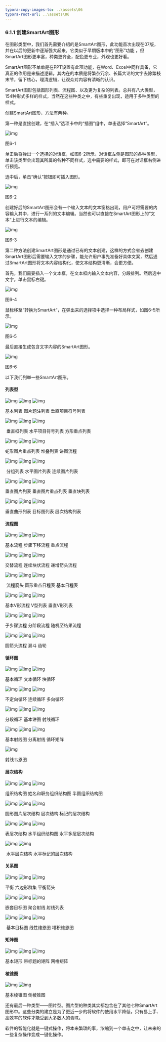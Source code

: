 ```yaml
---
typora-copy-images-to: ..\assets\06
typora-root-url: ..\assets\06
---
```


### 6.1.1  创建SmartArt图形

在图形类型中，我们首先需要介绍的是SmartArt图形，此功能首次出现在07版，并在以后的更新中逐渐强大起来，它类似于早期版本中的“图形”功能 ，但SmartArt图形更丰富，种类更齐全，配色更专业，外观也更好看。

SmartArt图形不单单是在PPT设置有此项功能，在Word、Excel中同样具备，它真正的作用是来描述逻辑，其内在的本质是将繁杂冗余、长篇大论的文字去除繁枝末节，留下核心，理清逻辑，让观众对内容有清晰的认识。

SmartArt图形包括图形列表、流程图、以及更为复杂的列表。总共有八大类型，154种形式多样的样式，当然在这些种类之中，有些重复出现，适用于多种类型的样式。

创建SmartArt图形，方法有两种。

第一种是直接创建，在“插入”选项卡中的“插图”组中，单击选择“SmartArt”。

![img](/../../第六章特立独行.files/image001.jpg)

图6-1

单击后将弹出一个选择的对话框，如图6-2所示。对话框左侧是图形的各种类型，单击该类型会出现其所属的各种不同样式，选中需要的样式，即可在对话框右侧进行预览。

选中后，单击“确认”按钮即可插入图形。

![img](/../../第六章特立独行.files/image002.jpg)

图6-2

创建好后的SmartArt图形会有一个输入文本的文本窗格出现，用户可将需要的内容输入其中，进行一系列的文本编辑。当然也可以直接在SmartArt图形上的“文本”上进行文本的编辑。

![img](/../../第六章特立独行.files/image003.jpg)

图6-3

第二种方法创建SmartArt图形是通过已有的文本创建，这样的方式会省去创建SmartArt图形后需要输入文字的步骤，能允许用户事先准备好具体文案，然后通过SmartArt图形将文本内容结构化，使文本结构更清晰，会更方便。

首先，我们需要插入一个文本框，在文本框内输入文本内容，分段排列。然后选中文字，单击鼠标右键。

![img](/../../第六章特立独行.files/image004.png)

图6-4

鼠标移至“转换为SmartArt”，在弹出来的选择项中选择一种布局样式，如图6-5所示。

![img](/../../第六章特立独行.files/image005.jpg)

图6-5

最后直接生成包含文字内容的SmartArt图形。

![img](/../../第六章特立独行.files/image006.jpg)

图6-6

以下我们列举一些SmartArt图形。

#### **列表型**

![img](/../../第六章特立独行.files/image007.jpg)   ![img](/../../第六章特立独行.files/image008.jpg)   ![img](/../../第六章特立独行.files/image009.jpg)

基本列表                 图片题注列表             垂直项目符号列表

![img](/../../第六章特立独行.files/image010.jpg)   ![img](/../../第六章特立独行.files/image011.jpg)   ![img](/../../第六章特立独行.files/image012.jpg)

​       垂直框列表               水平项目符号列表           方形重点列表        

![img](/../../第六章特立独行.files/image013.jpg)   ![img](/../../第六章特立独行.files/image014.jpg)   ![img](/../../第六章特立独行.files/image015.jpg) 

蛇形图片重点列表                堆叠列表                  饼图流程        

![img](/../../第六章特立独行.files/image016.jpg)   ![img](/../../第六章特立独行.files/image017.jpg)   ![img](/../../第六章特立独行.files/image018.jpg)

​       分组列表                    水平图片列表              连续图片列表      

![img](/../../第六章特立独行.files/image019.jpg)   ![img](/../../第六章特立独行.files/image020.jpg)   ![img](/../../第六章特立独行.files/image021.jpg)

垂直图片列表               垂直图片重点列表             垂直块列表    

![img](/../../第六章特立独行.files/image022.jpg)   ![img](/../../第六章特立独行.files/image023.jpg)  ![img](/../../第六章特立独行.files/image024.jpg)

垂直曲形列表                   目标图列表                层次结构列表 

#### **流程图**

![img](/../../第六章特立独行.files/image025.jpg)   ![img](/../../第六章特立独行.files/image026.jpg)  ![img](/../../第六章特立独行.files/image027.jpg)

基本流程                    步骤下移流程               重点流程  

![img](/../../第六章特立独行.files/image028.jpg)   ![img](/../../第六章特立独行.files/image029.jpg)  ![img](/../../第六章特立独行.files/image030.jpg)

交替流程                  连续块状流程               递增箭头流程            

![img](/../../第六章特立独行.files/image031.jpg)  ![img](/../../第六章特立独行.files/image032.jpg)  ![img](/../../第六章特立独行.files/image033.jpg) 

​        流程箭头                 圆形重点日程表            基本日程表        

![img](/../../第六章特立独行.files/image034.jpg)  ![img](/../../第六章特立独行.files/image035.jpg)  ![img](/../../第六章特立独行.files/image036.jpg)

基本V形流程                  V型列表              垂直V形列表 

![img](/../../第六章特立独行.files/image037.jpg)  ![img](/../../第六章特立独行.files/image038.jpg)  ![img](/../../第六章特立独行.files/image039.jpg)

子步骤流程                 分阶段流程             随机至结果流程

![img](/../../第六章特立独行.files/image040.jpg)  ![img](/../../第六章特立独行.files/image041.jpg)  ![img](/../../第六章特立独行.files/image042.jpg)

圆箭头流程                    漏斗                    齿轮   

#### **循环图**

![img](/../../第六章特立独行.files/image043.jpg)  ![img](/../../第六章特立独行.files/image044.jpg)  ![img](/../../第六章特立独行.files/image045.jpg)

基本循环                   文本循环                   块循环

![img](/../../第六章特立独行.files/image046.jpg)  ![img](/../../第六章特立独行.files/image047.jpg)   ![img](/../../第六章特立独行.files/image048.jpg)

不定向循环                  连续循环                  多向循环

![img](/../../第六章特立独行.files/image049.jpg)  ![img](/../../第六章特立独行.files/image050.jpg)   ![img](/../../第六章特立独行.files/image051.jpg)

分段循环                    基本饼图                  射线循环          

![img](/../../第六章特立独行.files/image052.jpg)  ![img](/../../第六章特立独行.files/image053.jpg)  ![img](/../../第六章特立独行.files/image054.jpg)

基本射线图                  分离射线                  循环矩阵             

![img](/../../第六章特立独行.files/image055.jpg)

射线韦恩图

#### **层次结构**

![img](/../../第六章特立独行.files/image056.jpg)  ![img](/../../第六章特立独行.files/image057.jpg)  ![img](/../../第六章特立独行.files/image058.jpg)

组织结构图             姓名和职务组织结构图         半圆组织结构图       

![img](/../../第六章特立独行.files/image059.jpg)  ![img](/../../第六章特立独行.files/image060.jpg)  ![img](/../../第六章特立独行.files/image061.jpg)

圆形图片层次结构               层次结构                标记的层次结构      

![img](/../../第六章特立独行.files/image062.jpg)  ![img](/../../第六章特立独行.files/image063.jpg)  ![img](/../../第六章特立独行.files/image064.jpg)

表层次结构                水平组织结构图           水平多层层次结构           

![img](/../../第六章特立独行.files/image065.jpg)  ![img](/../../第六章特立独行.files/image066.jpg)  

​      水平层次结构             水平标记的层次结构                   

#### **关系图**

![img](/../../第六章特立独行.files/image067.jpg)  ![img](/../../第六章特立独行.files/image068.jpg)  ![img](/../../第六章特立独行.files/image069.jpg)

平衡                    六边形群集                 平衡箭头

![img](/../../第六章特立独行.files/image070.jpg)  ![img](/../../第六章特立独行.files/image071.jpg)  ![img](/../../第六章特立独行.files/image072.jpg)

嵌套目标图                聚合射线                   射线列表        

![img](/../../第六章特立独行.files/image073.jpg)  ![img](/../../第六章特立独行.files/image074.jpg)  ![img](/../../第六章特立独行.files/image075.jpg)

​       基本目标图                 线性维恩图               堆积维恩图  

#### **矩阵图**

![img](/../../第六章特立独行.files/image076.jpg)  ![img](/../../第六章特立独行.files/image077.jpg)  ![img](/../../第六章特立独行.files/image078.jpg)

基本矩形                   带标题的矩阵              网格矩阵       

#### **棱锥图**

![img](/../../第六章特立独行.files/image079.jpg)  ![img](/../../第六章特立独行.files/image080.jpg)

基本棱锥图                   倒棱锥图 

还有最后一种类型——图片型。图片型的种类其实都包含在了其他七种SmartArt图形中。这些分类的建立是为了更近一步的将软件的使用水平降低，只有易上手、高效率的软件才能受到大多数人的青睐。

软件的智能化就是一键式操作，将本来繁琐的事，浓缩到一个单击之中，让未来的一些复杂操作变成一键化操作。